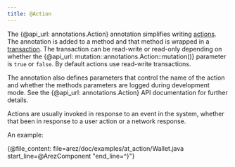 ```yaml
---
title: @Action
---
```


The {@api_url: annotations.Action} annotation simplifies writing [actions](actions.md). The annotation
is added to a method and that method is wrapped in a [transaction](transactions.md). The transaction can be
read-write or read-only depending on whether the {@api_url: mutation::annotations.Action::mutation()} parameter
is `true` or `false`. By default actions use read-write transactions.

The annotation also defines parameters that control the name of the action and whether the methods parameters
are logged during development mode. See the {@api_url: annotations.Action} API documentation for further details.

Actions are usually invoked in response to an event in the system, whether that been in response to a user
action or a network response.

An example:

{@file_content: file=arez/doc/examples/at_action/Wallet.java start_line=@ArezComponent "end_line=^}"}
